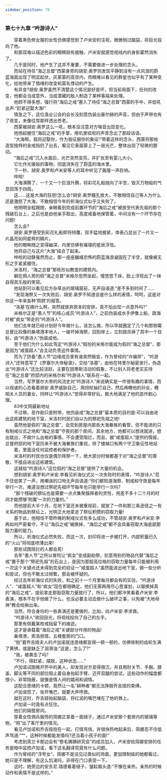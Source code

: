 ```yaml
---
sidebar_position: 79
---
```

### 第七十九章 “吟游诗人”  


　　穿着黑色修女服的女性仿佛感觉到了卢米安的注视，微微侧过脑袋，将目光投向了他。  
　　和那双难以描述色彩的眼睛刚有接触，卢米安就感觉视线内的身影霍然消失了。  
　　几乎是同时，他产生了这并不重要，不需要做进一步处理的念头。  
　　而站在待任“海之总督”西蒙身旁的胡安.奥罗则发现平静到没有一点风浪的蔚蓝海面出现了明显起伏，灰蒙蒙的高空内，肉眼难以看见的群星也似乎有了某种变化，给他带来了情绪的改变和莫名悸动的产生。  
　　有异变?胡安.奥罗虽然不清楚这个情况是好是坏，但当前局面下，任何的改变，他都会当成意外，当成潜藏的敌人制造了某种事端来处理。  
　　他顾不得多想，强行将“海后之戒”塞入了待任“海之总督”西蒙的手中，并低吼出声:“赶紧迎娶大海!”  
　　情急之下，这位渔业公会的会长没刻意伪装出豪尔赫的声音，但由于声带也有了改变，未像往常那样透出苍老。  
　　西蒙被胡安.奥罗这么一吼，根本没注意对方嗓音出现变化。  
　　他扬起握住“海后之戒”的手掌，用叽里呱啦的声音念出了那段话语。  
　　“大海啊，我将迎娶你，作为我征服你的象征!”带着这样的念头，西蒙将那枚造型独特的金戒指扔了出去，看见它表面蒙上了一层光芒，整体出现了轻微的颤动。  
　　“海后之戒”沉入水面后，光芒突然变亮，并扩张至有婴儿大小。  
　　它化作光锥般的事物，彻底消失在了蔚蓝的海水里。  
　　下一秒，胡安.奥罗和卢米安等人的耳中听见了轰隆一声巨响。  
　　哗啦!  
　　大海沸腾了，一个又一个巨浪升腾，将彩花礼船抛向了半空，毁灭万物般的气息回荡于四周。  
　　这……这是大海的狂怒!怎么会?胡安.奥罗瞳孔放大，不敢相信自己等人为什么还是激怒了大海，不敢相信今年的祈海仪式似乎又失败了。  
　　他明明全程跟随，亲眼看到完成前置环节的“海后之戒”被放至代表先祖的那个残破石台上，之后也是由他亲手取出，高度戒备地保管着，中间没有一个环节存在问题!  
　　怎么会?  
　　胡安.奥罗感受到彩花礼船即将倾覆，双手猛地握紧，体表凸显出了一片又一片晶亮如同星辉的鳞片。  
　　他的眼眸随之变得幽深，内里仿佛有璀璨的星辰浮现。  
　　他将自己与这片“大海”结合了起来。  
　　哗啦的动静戛然而止，那一座座巍峨恐怖的蔚蓝海浪凝固在了半空，就像被无形之手紧紧握住。  
　　米洛村，“海之总督”那栋形似教堂的建筑内。  
　　躺在佣人房的假“海之总督”米格尔忽然坐起，慢悠悠下床，脸上浮现出了一抹自得其乐般的笑容。  
　　他站到可以看见后方杂草丛的玻璃窗前，无声自语道:“差不多到时间了......  
　　“发现海祭又一次失败后，胡安.奥罗不知道会是什么样的表情，呵呵，这是对你这一年来各种‘照顾’的报答。  
　　“洛基’在搞什么啊，突然就放弃原本的安排，真不怕出现一点意外吗?”  
　　米格尔正是“愚人节”的核心成员“吟游诗人”，之前伪装成水手伊鲁上船，跳海时被“疯女”带走的“吟游诗人”。  
　　他们去年就已经计划好今年做什么，该怎么做，所以早就圈定了几个和那倒霉总督比较像的桑塔港本地人，一破坏掉海祭，回到岸上，立刻就杀掉了其中一个目标，由“吟游诗人”伪装成他。  
　　至于他们为什么如此笃定“吟游诗人”假扮的米格尔能成为假的“海之总督”，那是因为“咸蛋超人”会主动负责这件事情。  
　　而为了防备“愚人节”边缘成员里有谁突然叛变，作为曾经的“诈骗师”，“吟游诗人”还特意写了《罗塞尔大帝秘录》，交给“洛基”，由他在特里尔秘密发行，伪造出“吟游诗人”还比较活跃，主要在因蒂斯活动的假象，不让别人将老老实实待在“海之总督”府邸内的米格尔和“吟游诗人”联系在一起。  
　　当然，写罗塞尔大帝的风流史对“吟游诗人”来说确实是一件很有趣的事情，而以戏谑的心态看着胡安.奥罗威胁自己，用拐杖抽打自己，然后再睡他的孙女，睡相关人员的妻女，同样让“吟游诗人”觉得非常好玩，极大地满足了他的恶作剧心理。  
　　83中文网最新地址  
　　不过嘛，恶作剧只是附带，他伪装成“海之总督”最本质的目的是:可以自由进出这栋建筑的地下室，米洛村村民们自以为的祭祀先祖之地!  
　　虽然他是假的“海之总督”，会受到房屋内那些大海眷族的看管，但不能进的只有制戒仪式之地和“海之总督”守夜的那个房间，其余地方，他都可以想进就进，想出就出，不做什么出格的事情，不会遭受阻拦，而且，据“咸蛋超人”提供的情报，总督府邸的地下室历来不被大海眷族们重视，除了楼梯口有两个守卫象征性地站  
　　着，里面没任何监控者和保护者。  
　　米洛村的村民也仅是偶尔拜祭一下，绝大部分时候都基于对“海之总督”的尊敬，不擅自进出这栋建筑。  
　　这就给“吟游诗人”这位假的“海之总督”提供了大量的机会。  
　　想到胡安.奥罗和卢米安.李看见祈海仪式又一次失败时的表情，“吟游诗人”忍不住低笑了一声，用嘲讽的口吻无声自语道:“你们都知道海祭、制戒和守夜是每年举行一次，难道没想过祭祀先祖环节每年也只能举行一次吗?  
　　“那个残破的祭坛也是需要一点点集聚膜拜者的灵性，用差不多十二个月的时间才能攒够‘附魔’一次的力量的。”  
　　而他提前大半个月，在地下室还未被重视前，就放了一件和那三条途径之一有关系的物品到祭坛上，光明正大地拿走了祭坛积攒的窃取力量!  
　　基于此，他相信不管昨晚的制戒仪式有多么成功，不管胡安.奥罗和卢米安.李再如何严密看守，不让“海后之戒”被换掉，“海后之戒”都不会具备窃取大海底部那股力量的能力。  
　　所以，祈海仪式必然失败，而这一次，封印将进一步被打开，内部积蓄已久的“火山”将彻底喷薄出来!  
　　那些试图阻拦的人都会死!  
　　去年“愚人节”之所以冒险让“疯女”变成副助祭，刻意用别的物品代替“海后之戒”置于那个“祭祀先祖”的石台上，是因为那股高位格的窃取力量每年只能被利用一次这个关键点还未得到完全的验证一“咸蛋超人”虽然能进出地下室，做一些分析和尝试，但也不敢太过频繁，那会被怀疑的。  
　　经过去年祈海仪式的失败，和之前十一个月里每月都会有的实验，“吟游诗人”、“咸蛋超人”和“疯女”现在都很确定，他们无需再用尽心思谋划，以替换掉真的“海后之戒”，提前拿走那股窃取力量就行了，所以，他们都冷笑看着卢米安.李表演，根本不在乎他做了什么，也没必要主动去做什么破坏之事，以免被“大地母神”教会给揪出来。  
　　当然，符合身份的一些表演还是要做的，比如，向卢米安.李求救。  
　　“吟游诗人”收回目光，将视线投向了自己的左手。  
　　那里有佩戴某枚戒指留下的痕迹。  
　　这才是承载着“海后之戒”关键部分作用的物品!  
　　桑塔港，索洛旅馆，五楼套房的门口。  
　　“抱”着乔吉娅夫人的卢加诺就连思绪都变得一顿一顿的，仿佛铁制的齿轮生满了黄锈，或是缺乏了润滑油:“这是，怎么了?“  
　　“我，被袭击了吗?  
　　“不行，得赶紧，摆脱，这种状态……”  
　　卢加诺试图推开怀中的美人，却发现对方变得很沉，并且用肘关节、手腕、膝盖、脚尖等不同的部位阻止着自身抬起手臂、迈开双腿的尝试，这些动作的幅度都很小，非常隐蔽，就像是情人间的嬉闹和调情。  
　　这配合思绪的卡顿，竟然让一名“耕种者”都无法挣脱乔吉娅的束缚。  
　　卢加诺慌了，张开嘴巴，就要大声呼救。  
　　就在这时，乔吉娅抬起脑袋，将红润的嘴巴堵在了他的唇上。  
　　卢加诺一时竟有点怔住。  
　　他们的隔壁房间。  
　　穿着女性佣兵服饰的简娜正拿着一面镜子，通过卢米安那个套房内的玻璃等物，“照”出了客厅里的情况。  
　　看见卢加诺和乔吉娅抱在一起，打情骂俏，并很快热吻起来后，简娜忍不住低声骂道:“艹，这种时候都能发情吗?还当着小孩子的面!”  
　　考虑到芙兰卡那边会有“卷毛狒狒研究会”的成员加入，卢米安给简娜安排的任务是暗中监控卢加诺，看下这名翻译究竟有什么问题。  
　　作为曾经的“浮夸女”，简娜不是没见过类似的场面，更加限制级的她都看过，她只是不理解，有这么饥渴吗，非得在门口表现一下。  
　　这时，她旁边的安东尼.瑞德看着镜子，皱起眉头道:“不像在亲热，亲热的时候动作和表情不是这样的。”  
